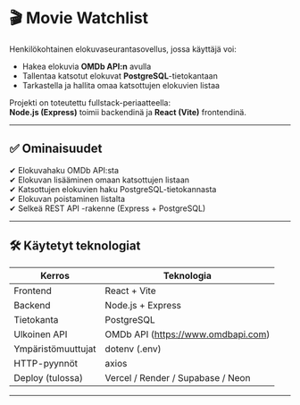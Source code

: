 # 🎬 Movie Watchlist

Henkilökohtainen elokuvaseurantasovellus, jossa käyttäjä voi:

- Hakea elokuvia **OMDb API:n** avulla
- Tallentaa katsotut elokuvat **PostgreSQL**-tietokantaan
- Tarkastella ja hallita omaa katsottujen elokuvien listaa

Projekti on toteutettu fullstack-periaatteella:  
**Node.js (Express)** toimii backendinä ja **React (Vite)** frontendinä.

---

## ✅ Ominaisuudet

✔ Elokuvahaku OMDb API:sta  
✔ Elokuvan lisääminen omaan katsottujen listaan  
✔ Katsottujen elokuvien haku PostgreSQL-tietokannasta  
✔ Elokuvan poistaminen listalta  
✔ Selkeä REST API -rakenne (Express + PostgreSQL)

---

## 🛠️ Käytetyt teknologiat

| Kerros             | Teknologia                         |
| ------------------ | ---------------------------------- |
| Frontend           | React + Vite                       |
| Backend            | Node.js + Express                  |
| Tietokanta         | PostgreSQL                         |
| Ulkoinen API       | OMDb API (https://www.omdbapi.com) |
| Ympäristömuuttujat | dotenv (.env)                      |
| HTTP-pyynnöt       | axios                              |
| Deploy (tulossa)   | Vercel / Render / Supabase / Neon  |

---
